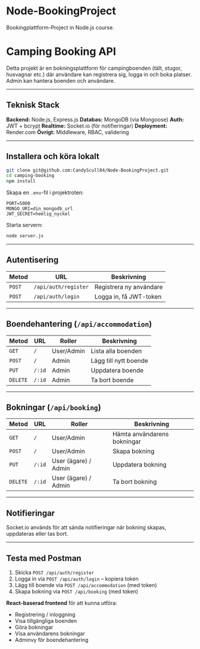 # Node-BookingProject
Bookingplattform-Project in Node.js course. 

# Camping Booking API

Detta projekt är en bokningsplattform för campingboenden (tält, stugor, husvagnar etc.) där användare kan registrera sig, logga in och boka platser. Admin kan hantera boenden och användare.

---

## Teknisk Stack

**Backend:** Node.js, Express.js
**Databas:** MongoDB (via Mongoose)
**Auth:** JWT + bcrypt
**Realtime:** Socket.io (för notifieringar)
**Deployment:** Render.com
**Övrigt:** Middleware, RBAC, validering

---

## Installera och köra lokalt

```bash
git clone git@github.com:CandyScull84/Node-BookingProject.git
cd camping-booking
npm install
````

Skapa en `.env`-fil i projektroten:

```env
PORT=5000
MONGO_URI=din_mongodb_url
JWT_SECRET=hemlig_nyckel
```

Starta servern:

```bash
node server.js
```

---

## Autentisering

| Metod  | URL                  | Beskrivning             |
| ------ | -------------------- | ----------------------- |
| `POST` | `/api/auth/register` | Registrera ny användare |
| `POST` | `/api/auth/login`    | Logga in, få JWT-token  |

---

## Boendehantering (`/api/accommodation`)

| Metod    | URL    | Roller     | Beskrivning           |
| -------- | ------ | ---------- | --------------------- |
| `GET`    | `/`    | User/Admin | Lista alla boenden    |
| `POST`   | `/`    | Admin      | Lägg till nytt boende |
| `PUT`    | `/:id` | Admin      | Uppdatera boende      |
| `DELETE` | `/:id` | Admin      | Ta bort boende        |

---

## Bokningar (`/api/booking`)

| Metod    | URL    | Roller               | Beskrivning                 |
| -------- | ------ | -------------------- | --------------------------- |
| `GET`    | `/`    | User/Admin           | Hämta användarens bokningar |
| `POST`   | `/`    | User/Admin           | Skapa bokning               |
| `PUT`    | `/:id` | User (ägare) / Admin | Uppdatera bokning           |
| `DELETE` | `/:id` | User (ägare) / Admin | Ta bort bokning             |

---

## Notifieringar

Socket.io används för att sända notifieringar när bokning skapas, uppdateras eller tas bort.

---

## Testa med Postman

1. Skicka `POST /api/auth/register`
2. Logga in via `POST /api/auth/login` – kopiera token
3. Lägg till boende via `POST /api/accommodation` (med token)
4. Skapa bokning via `POST /api/booking` (med token)


**React-baserad frontend** för att kunna utföra:

- Registrering / inloggning
- Visa tillgängliga boenden
- Göra bokningar
- Visa användarens bokningar
- Adminvy för boendehantering


